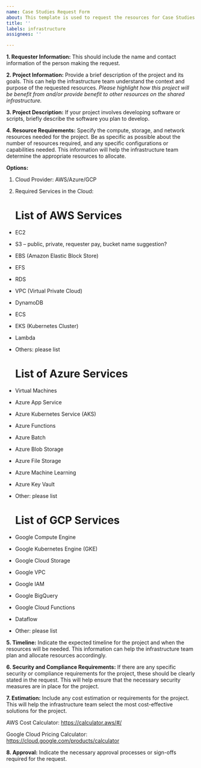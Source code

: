 ```yaml
---
name: Case Studies Request Form
about: This template is used to request the resources for Case Studies Call - AWS/Azure/GCP.
title: ''
labels: infrastructure
assignees: ''

---
```



**1.	Requester Information:**
This should include the name and contact information of the person making the request.



**2.	Project Information:** 
Provide a brief description of the project and its goals. This can help the infrastructure team understand the context and purpose of the requested resources. *Please highlight how this project will be benefit from and/or provide benefit to other resources on the shared infrastructure.*


**3.  Project Description:**
If your project involves developing software or scripts, briefly describe the software you plan to develop.

**4.	Resource Requirements:** 
Specify the compute, storage, and network resources needed for the project. Be as specific as possible about the number of resources required, and any specific configurations or capabilities needed. This information will help the infrastructure team determine the appropriate resources to allocate.

**Options:**
1. Cloud Provider: AWS/Azure/GCP

2. Required Services in the Cloud:

   List of AWS Services
   ====================
- EC2
- S3 – public, private, requester pay, bucket name suggestion?
- EBS (Amazon Elastic Block Store)
- EFS
- RDS
- VPC (Virtual Private Cloud)
- DynamoDB
- ECS
- EKS (Kubernetes Cluster)
- Lambda
- Others: please list
  
   List of Azure Services
   ====================
- Virtual Machines
- Azure App Service
- Azure Kubernetes Service (AKS)
- Azure Functions
- Azure Batch
- Azure Blob Storage
- Azure File Storage
- Azure Machine Learning
- Azure Key Vault
- Other: please list

   List of GCP Services
  ====================
- Google Compute Engine
- Google Kubernetes Engine (GKE)
- Google Cloud Storage
- Google VPC
- Google IAM
- Google BigQuery
- Google Cloud Functions
- Dataflow
- Other: please list


**5.	Timeline:** 
Indicate the expected timeline for the project and when the resources will be needed. This information can help the infrastructure team plan and allocate resources accordingly.
 


**6.	Security and Compliance Requirements:** 
If there are any specific security or compliance requirements for the project, these should be clearly stated in the request. This will help ensure that the necessary security measures are in place for the project.
 


**7.	Estimation:** 
Include any cost estimation or requirements for the project. This will help the infrastructure team select the most cost-effective solutions for the project.

AWS Cost Calculator: https://calculator.aws/#/

Google Cloud Pricing Calculator: https://cloud.google.com/products/calculator
 

 
**8.	Approval:** 
Indicate the necessary approval processes or sign-offs required for the request.
